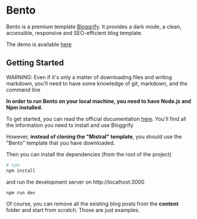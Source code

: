 # Bento

Bento is a premium template [Bloggrify](https://github.com/bloggrify/bloggrify). 
It provides a dark mode, a clean, accessible, responsive and SEO-efficient blog template.

The demo is available [here](https://bento.bloggrify.com)

## Getting Started

WARNING:
Even if it's only a matter of downloading files and writing markdown, you'll need to have some knowledge of git, markdown, and the command line

**In order to run Bento on your local machine, you need to have Node.js and Npm installed.**


To get started, you can read the official documentation [here](https://bloggrify.com/introduction/installation). You'll find all the information you need to install and use Bloggrify 

However, **instead of cloning the "Mistral" template**, you should use the "Bento" template that you have downloaded.

Then you can install the dependencies (from the root of the project)

```bash
# npm
npm install
```

and run the development server on http://localhost:3000

```bash
npm run dev
```



Of course, you can remove all the existing blog posts from the **content** folder and start from scratch. Those are just examples.
